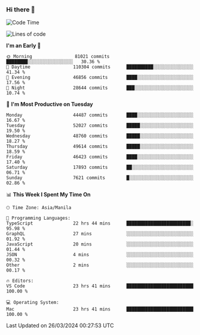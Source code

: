 ### Hi there 👋

<!--START_SECTION:waka-->
![Code Time](http://img.shields.io/badge/Code%20Time-4%2C990%20hrs%204%20mins-blue)

![Lines of code](https://img.shields.io/badge/From%20Hello%20World%20I%27ve%20Written-118.6%20million%20lines%20of%20code-blue)

**I'm an Early 🐤** 

```text
🌞 Morning                81021 commits       ████████░░░░░░░░░░░░░░░░░   30.36 % 
🌆 Daytime                110304 commits      ██████████░░░░░░░░░░░░░░░   41.34 % 
🌃 Evening                46856 commits       ████░░░░░░░░░░░░░░░░░░░░░   17.56 % 
🌙 Night                  28644 commits       ███░░░░░░░░░░░░░░░░░░░░░░   10.74 % 
```
📅 **I'm Most Productive on Tuesday** 

```text
Monday                   44487 commits       ████░░░░░░░░░░░░░░░░░░░░░   16.67 % 
Tuesday                  52027 commits       █████░░░░░░░░░░░░░░░░░░░░   19.50 % 
Wednesday                48760 commits       █████░░░░░░░░░░░░░░░░░░░░   18.27 % 
Thursday                 49614 commits       █████░░░░░░░░░░░░░░░░░░░░   18.59 % 
Friday                   46423 commits       ████░░░░░░░░░░░░░░░░░░░░░   17.40 % 
Saturday                 17893 commits       ██░░░░░░░░░░░░░░░░░░░░░░░   06.71 % 
Sunday                   7621 commits        █░░░░░░░░░░░░░░░░░░░░░░░░   02.86 % 
```


📊 **This Week I Spent My Time On** 

```text
🕑︎ Time Zone: Asia/Manila

💬 Programming Languages: 
TypeScript               22 hrs 44 mins      ████████████████████████░   95.98 % 
GraphQL                  27 mins             ░░░░░░░░░░░░░░░░░░░░░░░░░   01.92 % 
JavaScript               20 mins             ░░░░░░░░░░░░░░░░░░░░░░░░░   01.44 % 
JSON                     4 mins              ░░░░░░░░░░░░░░░░░░░░░░░░░   00.32 % 
Other                    2 mins              ░░░░░░░░░░░░░░░░░░░░░░░░░   00.17 % 

🔥 Editors: 
VS Code                  23 hrs 41 mins      █████████████████████████   100.00 % 

💻 Operating System: 
Mac                      23 hrs 41 mins      █████████████████████████   100.00 % 
```


 Last Updated on 26/03/2024 00:27:53 UTC
<!--END_SECTION:waka-->


<!--
**rad182/rad182** is a ✨ _special_ ✨ repository because its `README.md` (this file) appears on your GitHub profile.

Here are some ideas to get you started:

- 🔭 I’m currently working on ...
- 🌱 I’m currently learning ...
- 👯 I’m looking to collaborate on ...
- 🤔 I’m looking for help with ...
- 💬 Ask me about ...
- 📫 How to reach me: ...
- 😄 Pronouns: ...
- ⚡ Fun fact: ...
-->
